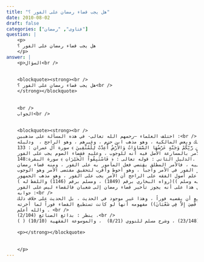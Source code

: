 ```yaml
---
title: "هل يجب قضاء رمضان على الفور ؟"
date: 2010-08-02
draft: false
categories: ["فتاوى", "رمضان"]
question: |
    <p>
    هل يجب قضاء رمضان على الفور ؟
    </p>
answer: |
    <p>السؤال<br />
    
    
    <blockquote><strong><br />
    هل يجب قضاء رمضان على الفور ؟<br />
    </strong></blockquote>
    
    
    <br />
    الجواب<br />
    
    
    <blockquote><strong><br />
    اختلف العلماء –رحمهم الله تعالى- في هذه المسألة على مذهبين :<br />
    المذهب الأول : أنه يجب قضاء الصوم عند الاستطاعة على الفور ، وهو مذهب بعض الحنفية ، وقول للإمام مالك وبعض المالكية ، وهو مذهب ابن حزم ، وغيرهم ، وهو الراجح ،  ودليله : <br />
    الدليل الأول : قوله تعالى : ﴿ وَسَارِعُواْ إِلَى مَغْفِرَةٍ مِّن رَّبِّكُمْ وَجَنَّةٍ عَرْضُهَا السَّمَاوَاتُ وَالأَرْضُ أُعِدَّتْ لِلْمُتَّقِينَ ﴾ سورة آل عمران : 133 . <br />
    وجه الاستدلال : أن الله تعالى أمر بالمسارعة إلى المغفرة ، والمأمور به شرعاً فيه المغفرة ، فالشارع أمر بالمسارعة إلى فعل المأمورات ، والمسارعة هي المبادرة إلى فعل المأمور ، فدل هذا على أن الأمر المطلق يقتضي فعل المأمور به على الفور ، لأن الأمر بالمسارعة الأصل فيه أنه للوجوب ، وعليه فقضاء الصوم يجب على الفور .<br />
    الدليل الثاني : قوله تعالى : ﴿ فَاسْتَبِقُواْ الْخَيْرَاتِ ﴾ سورة البقرة:148. <br />
    وجه الاستدلال : أن الله تعالى أمر بالمسارعة إلى الخيرات ، والمأمور به شرعاً هو من الخيرات ، إذاً هو مأمور بالمسابقة إليه ، فالأمر المطلق يقتضي فعل المأمور به على الفور ، ومنه قضاء رمضان .<br />
    الدليل الثالث : أن السلامة من الخطر والقطع ببراءة الذمة إنما يكون بالمبادرة والفور ، وعدم المبادرة قد يكون سبباً في الوقوع في الخطر وعدم براءة الذمة ، وما لا يتم ترك الحرام إلا به فهو واجب ، فصار الفور في الأمر واجباً ، وهو أحوط وأقرب لتحقيق مقتضى الأمر وهو الوجوب .<br />
    الدليل الرابع : أن المقرر في علم أصول الفقه على الراجح أن الأمر يجب على الفور ، وهو مذهب الجمهور .<br />
    المذهب الثاني : أن قضاء رمضان على التراخي فيجوز له أن يؤخره إلى شعبان لغير عذر ، وهو مذهب جمهور العلماء ، واستدلوا بما ثبت عَنْ أَبِي سَلَمَةَ قَالَ : سَمِعْتُ عَائِشَةَ – رضي الله عنها – تَقُولُ : ((كَانَ يَكُونُ عَلَيَّ الصَّوْمُ مِنْ رَمَضَانَ ، فَمَا أَسْتَطِيعُ أَنْ أَقْضِيَ إِلاَّ فِي شَعْبَانَ . قَالَ يَحْيَى : الشُّغْلُ مِنَ النَّبِيِّ أَوْ بِالنَّبِيِّ صلى الله عليه وسلم ))(رواه البخاري برقم (1849) ، ومسلم برقم (1146) واللفظ له ) .<br />
    وجه الاستدلال : أن عائشة –رضي الله عنها- كانت تؤخر قضاء رمضان إلى شعبان ولا شك أن النبي صلى الله عليه وسلم كان يعلم هذا وأقرها عليه ، فدل هذا على أنه يجوز تأخير قضاء رمضان إلى شعبان فالقضاء ليس على الفور .<br />
    جوابه :<br />
    الجواب الأول : أن الاستدلال في غير محَلّه لأن عائشة -رضي الله عنها- لم تقل : إنها تستطيع أن تقضيه فوراً وأخرت القضاء ، وإنما قالت : ((فَمَا أَسْتَطِيعُ أَنْ أَقْضِيَ إِلاَّ فِي شَعْبَانَ)) وعدم الاستطاعة مسقط للفورية ، فنحن لا ننازعكم في أنه يجوز تأخير القضاء عند عدم الاستطاعة ، لكن نزاعنا معكم فيمن أخر القضاء لغير عذر ويستطيع أن يقضيه فوراً ، وهذا غير موجود في الحديث ، بل الحديث على خلاف ذلك .<br />
    الجواب الثاني : أن الحديث حجة لنا لأنها قالت –رضي الله عنها- : ((فَمَا أَسْتَطِيعُ أَنْ أَقْضِيَ إِلاَّ فِي شَعْبَانَ)) مفهومه أنها لو كانت تستطيع القضاء فوراً لما أخرته .<br />
    والله أعلم . <br />
    ينظر : بدائع الصنائع (2/104) .<br />
    ( ) كفاية الطالب ص (302) ، و مواهب الجليل (3/334) والمحلى (6/260) ولتمهيد (23/148) ، وشرح مسلم للنووي (8/21)  ، والموسوعة الفقهية (10/10)  .</p>
    
    <p></strong></blockquote>
    
    
    </p>
---
```


